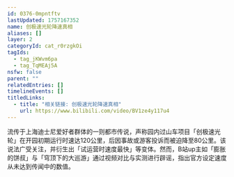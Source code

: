 ```yaml
---
id: 0376-0mpntftv
lastUpdated: 1757167352
name: 创极速光轮降速真相
aliases: []
layer: 2
categoryId: cat_r0rzgkOi
tagIds:
  - tag_jKWvm6pa
  - tag_TqMEAj5A
nsfw: false
parent: ""
relatedEntries: []
timelineEvents: []
titledLinks:
  - title: "相关链接: 创极速光轮降速真相"
    url: https://www.bilibili.com/video/BV1ze4y117u4
---
```


流传于上海迪士尼爱好者群体的一则都市传说，声称园内过山车项目「创极速光轮」在开园初期运行时速达120公里，后因事故或游客投诉而被迫降至80公里。该说法广受关注，并衍生出「试运营时速度最快」等变体。然而，B站up主如「膨胀的饼叔」与「穹顶下的大巡游」通过视频对比与实测进行辟谣，指出官方设定速度从未达到传闻中的数值。